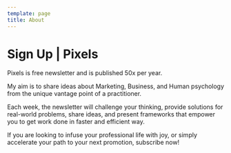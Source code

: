 ```yaml
---
template: page
title: About
---
```


# **Sign Up | Pixels**

Pixels is free newsletter and is published 50x per year. 

My aim is to share ideas about Marketing, Business, and Human psychology from the unique vantage point of a practitioner. 

Each week, the newsletter will challenge your thinking, provide solutions for real-world problems, share ideas, and present frameworks that empower you to get work done in faster and efficient way.

If you are looking to infuse your professional life with joy, or simply accelerate your path to your next promotion, subscribe now! 

<script async data-uid="c8250d039d" src="https://adept-originator-9671.ck.page/c8250d039d/index.js"></script>

